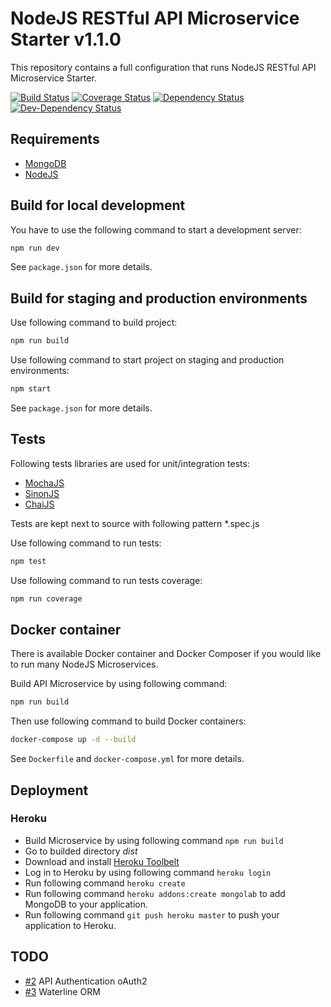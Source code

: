 # NodeJS RESTful API Microservice Starter v1.1.0
This repository contains a full configuration that runs NodeJS RESTful API Microservice Starter.

[![Build Status](https://secure.travis-ci.org/Abdizriel/nodejs-microservice-starter.png?branch=master)](https://travis-ci.org/Abdizriel/nodejs-microservice-starter)
[![Coverage Status](https://coveralls.io/repos/github/Abdizriel/nodejs-microservice-starter/badge.svg?branch=master)](https://coveralls.io/github/Abdizriel/nodejs-microservice-starter?branch=master)
[![Dependency Status](https://img.shields.io/david/Abdizriel/nodejs-microservice-starter.svg)](https://david-dm.org/Abdizriel/nodejs-microservice-starter)
[![Dev-Dependency Status](https://img.shields.io/david/dev/Abdizriel/nodejs-microservice-starter.svg)](https://david-dm.org/Abdizriel/nodejs-microservice-starter#info=devDependencies)

## Requirements

* [MongoDB](https://www.mongodb.com/download-center "MongoDB")
* [NodeJS](https://nodejs.org/en/download "NodeJS")

## Build for local development

You have to use the following command to start a development server:

```sh
npm run dev
```

See `package.json` for more details.

## Build for staging and production environments

Use following command to build project:

```sh
npm run build
```

Use following command to start project on staging and production environments:

```sh
npm start
```

See `package.json` for more details.

## Tests

Following tests libraries are used for unit/integration tests:
* [MochaJS](https://mochajs.org "MochaJS")
* [SinonJS](http://sinonjs.org "SinonJS")
* [ChaiJS](http://chaijs.com/ "ChaiJS")

Tests are kept next to source with following pattern *.spec.js

Use following command to run tests:

```sh
npm test
```

Use following command to run tests coverage:

```sh
npm run coverage
```

## Docker container

There is available Docker container and Docker Composer if you would like to run many NodeJS Microservices.

Build API Microservice by using following command:

```sh
npm run build
```

Then use following command to build Docker containers:

```sh
docker-compose up -d --build
```

See `Dockerfile` and `docker-compose.yml` for more details.

## Deployment

### Heroku

* Build Microservice by using following command `npm run build`
* Go to builded directory *dist*
* Download and install [Heroku Toolbelt](https://toolbelt.heroku.com/ "Heroku Toolbelt")
* Log in to Heroku by using following command `heroku login`
* Run following command `heroku create`
* Run following command `heroku addons:create mongolab` to add MongoDB to your application.
* Run following command `git push heroku master` to push your application to Heroku.

## TODO

* [#2](https://github.com/Abdizriel/nodejs-microservice-starter/issues/2) API Authentication oAuth2
* [#3](https://github.com/Abdizriel/nodejs-microservice-starter/issues/3) Waterline ORM
